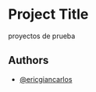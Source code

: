 
# Project Title

proyectos de prueba


## Authors

- [@ericgiancarlos](https://www.github.com/ericgiancarlos)

